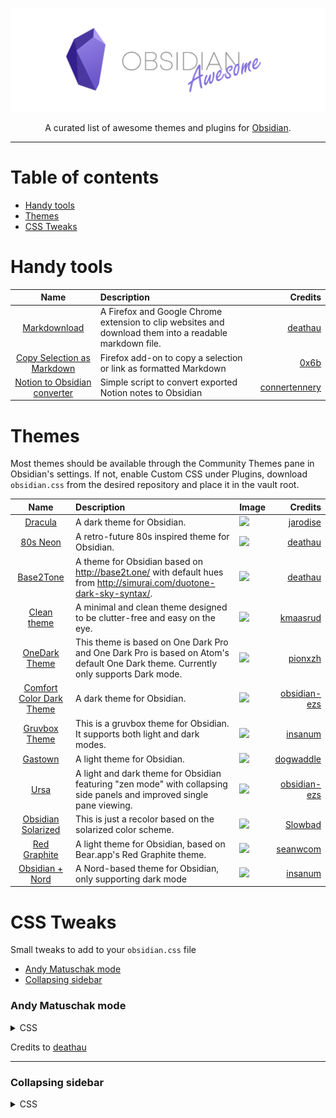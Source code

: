 ![](media/banner.png)

<div align="center">

A curated list of awesome themes and plugins for [Obsidian](https://obsidian.md/).

</div>

---

# Table of contents

- [Handy tools](#handy-tools)
- [Themes](#themes)
- [CSS Tweaks](#css-tweaks)

# Handy tools

| Name | Description | Credits |
| :--: | :---------- | ------: |
| [Markdownload](https://github.com/deathau/markdown-clipper) | A Firefox and Google Chrome extension to clip websites and download them into a readable markdown file. | [deathau](https://github.com/deathau) |
| [Copy Selection as Markdown](https://github.com/0x6b/copy-selection-as-markdown) | Firefox add-on to copy a selection or link as formatted Markdown | [0x6b](https://github.com/0x6b) |
| [Notion to Obsidian converter](https://github.com/connertennery/Notion-to-Obsidian-Converter) | Simple script to convert exported Notion notes to Obsidian | [connertennery](https://github.com/connertennery) |

# Themes

Most themes should be available through the Community Themes pane in Obsidian's settings. If not, enable Custom CSS under Plugins, download `obsidian.css` from the desired repository and place it in the vault root.

| Name | Description | Image | Credits |
| :--: | :---------- | ----- | ------: |
[Dracula](https://github.com/jarodise/Dracula-for-Obsidian.md) | A dark theme for Obsidian. | ![](https://raw.githubusercontent.com/jarodise/Dracula-for-Obsidian.md/master/screencap.jpg) | [jarodise](https://github.com/jarodise)
[80s Neon](https://github.com/deathau/80s-Neon-for-Obsidian.md) | A retro-future 80s inspired theme for Obsidian.  | ![](https://raw.githubusercontent.com/deathau/80s-Neon-for-Obsidian.md/master/screenshot.jpg) | [deathau](https://github.com/deathau)
[Base2Tone](https://github.com/deathau/Base2Tone-For-Obsidian.md) | A theme for Obsidian based on http://base2t.one/ with default hues from http://simurai.com/duotone-dark-sky-syntax/. | ![](https://raw.githubusercontent.com/deathau/Base2Tone-For-Obsidian.md/master/colours.gif) | [deathau](https://github.com/deathau)
[Clean theme](https://github.com/kmaasrud/clean-theme-obsidian) | A minimal and clean theme designed to be clutter-free and easy on the eye. | ![](https://raw.githubusercontent.com/kmaasrud/clean-theme-obsidian/master/media/dark_shadow.png) | [kmaasrud](https://github.com/kmaasrud)
[OneDark Theme](https://github.com/pionxzh/OneDark-obsidian) | This theme is based on One Dark Pro and One Dark Pro is based on Atom's default One Dark theme. Currently only supports Dark mode. | ![](https://raw.githubusercontent.com/pionxzh/OneDark-obsidian/master/img/sample_1.png) | [pionxzh](https://github.com/pionxzh)
[Comfort Color Dark Theme](https://github.com/obsidian-ezs/obsidian-comfort-color-dark) | A dark theme for Obsidian. | ![](https://raw.githubusercontent.com/obsidian-ezs/obsidian-comfort-color-dark/master/screencap.png) | [obsidian-ezs](https://github.com/obsidian-ezs)
[Gruvbox Theme](https://github.com/insanum/obsidian_gruvbox) | This is a gruvbox theme for Obsidian. It supports both light and dark modes. | ![](https://raw.githubusercontent.com/insanum/obsidian_gruvbox/master/dark.png) | [insanum](https://github.com/insanum)
[Gastown](https://github.com/dogwaddle/obsidian-gastown-theme.md) | A light theme for Obsidian. | ![](https://raw.githubusercontent.com/dogwaddle/obsidian-gastown-theme.md/master/ObsidianOne.png) | [dogwaddle](https://github.com/dogwaddle)
[Ursa](https://github.com/obsidian-ezs/obsidian-ursa) | A light and dark theme for Obsidian featuring "zen mode" with collapsing side panels and improved single pane viewing. | ![](https://raw.githubusercontent.com/obsidian-ezs/obsidian-ursa/master/light-theme_full.png) | [obsidian-ezs](https://github.com/obsidian-ezs)
[Obsidian Solarized](https://github.com/Slowbad/obsidian-solarized) | This is just a recolor based on the solarized color scheme. | ![](https://raw.githubusercontent.com/Slowbad/obsidian-solarized/master/light.png) | [Slowbad](https://github.com/Slowbad)
[Red Graphite](https://github.com/seanwcom/Red-Graphite-for-Obsidian) | A light theme for Obsidian, based on Bear.app's Red Graphite theme. | ![](https://raw.githubusercontent.com/seanwcom/Red-Graphite-for-Obsidian/master/screenshot01.png) | [seanwcom](https://github.com/seanwcom) |
[Obsidian + Nord](https://github.com/insanum/obsidian_nord) | A Nord-based theme for Obsidian, only supporting dark mode | ![](https://raw.githubusercontent.com/insanum/obsidian_nord/master/screen.png) | [insanum](https://github.com/insanum) |

# CSS Tweaks

Small tweaks to add to your `obsidian.css` file

- [Andy Matuschak mode](#andy-matuschak-mode)
- [Collapsing sidebar](#collapsing-sidebar)

### Andy Matuschak mode

<details>
<summary>CSS</summary>
<pre lang="css"><code>
/* everything under .mod-root now. Don't want Andy messing with sidebars */
/* also, Andy only makes sense for vertical splits, at the root level, right? */
.mod-root.workspace-split.mod-vertical { 
  overflow-x:auto; 
  --header-width: 36px; /* <- 36px is the header height in the default theme */
}
.mod-root.workspace-split.mod-vertical > div { 
  min-width: calc(700px + var(--header-width)); /* <-- 700px is the default theme's "readable" max-width */
  box-shadow: 0px 0px 20px 20px rgba(0,0,0,0.25);
  position:sticky;
  left:0;
}

/* shift sticky position, so titles will stack up to the left */
/* This will currently stack to a maximum of 10 before resetting */
.mod-root.workspace-split.mod-vertical > div:nth-child(10n-8) { left: calc(var(--header-width) * 0); }
.mod-root.workspace-split.mod-vertical > div:nth-child(10n-7) { left: calc(var(--header-width) * 1); }
.mod-root.workspace-split.mod-vertical > div:nth-child(10n-6) { left: calc(var(--header-width) * 2); }
.mod-root.workspace-split.mod-vertical > div:nth-child(10n-5) { left: calc(var(--header-width) * 3); }
.mod-root.workspace-split.mod-vertical > div:nth-child(10n-4) { left: calc(var(--header-width) * 4); }
.mod-root.workspace-split.mod-vertical > div:nth-child(10n-3) { left: calc(var(--header-width) * 5); }
.mod-root.workspace-split.mod-vertical > div:nth-child(10n-2) { left: calc(var(--header-width) * 6); }
.mod-root.workspace-split.mod-vertical > div:nth-child(10n-1) { left: calc(var(--header-width) * 7); }
.mod-root.workspace-split.mod-vertical > div:nth-child(10n+0) { left: calc(var(--header-width) * 8); }
.mod-root.workspace-split.mod-vertical > div:nth-child(10n+1) { left: calc(var(--header-width) * 9); }

/* now it's time for the fancy vertical titles */

/* first we'll add a bit of gap for the title to sit inside of */
.workspace-leaf-content {
  padding-left: var(--header-width);
  position: relative;
}

/* this is where the magic happens */
.view-header {
  writing-mode: vertical-lr;
  border-right: 1px solid var(--background-secondary-alt);
  border-left: 2px solid var(--background-secondary-alt);
  border-top: none;
  border-bottom: none;
  height: auto;
  width: var(--header-width);
  position: absolute;
  left:0;
  top:0;
  bottom:0;
}

/* active titles have different border colours */
.workspace-leaf.mod-active .view-header {
  border-right: 2px solid var(--interactive-accent);
  border-bottom: none;
}

/* unset the title container height and swap padding */
.view-header-title-container {
  height: unset;
  padding-left: unset;
  padding-top: 5px;
}

/* fix the long-title-obscuring shadows */
.view-header-title-container:after {
  width: 100%;
  height: 30px;
  top:unset;
  bottom: 0;
  background: linear-gradient(to bottom, transparent, var(--background-secondary));
}
.workspace-leaf.mod-active .view-header-title-container:after {
  background: linear-gradient(to bottom, transparent, var(--background-primary-alt));
}

/* swap the padding/margin around for the header and actions icons */
.view-header-icon, .view-actions {
  padding: 10px 5px;
}
.view-action {
  margin: 8px 0;
}

/* get rid of the gap left by the now-missing horizontal title */
.view-content {
  height: 100%;
}

/* make the fake drop target overlay have a background so you can see it. */
/* TODO: figure out how the fake target overlay works so we can put the title back, too */
.workspace-fake-target-overlay {
  background-color: var(--background-primary);
}
</code></pre>
</details>

Credits to [deathau](https://github.com/deathau)

---

### Collapsing sidebar

<details>
<summary>CSS</summary>
<pre lang="css"><code>
.side-dock-ribbon.mod-left.is-collapsed:not(:hover), .side-dock-ribbon.mod-right.is-collapsed:not(:hover) {
  width: 15px !important;
  opacity: 0;
}
.side-dock-ribbon {
  transition-property: width, opacity;
}
</code></pre>

Credits to [kmaasrud](https://github.com/kmaasrud)

---
